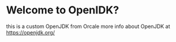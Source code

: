 # Welcome to OpenIDK?

this is a custom OpenJDK from Orcale more info about OpenJDK at <https://openjdk.org/> 
